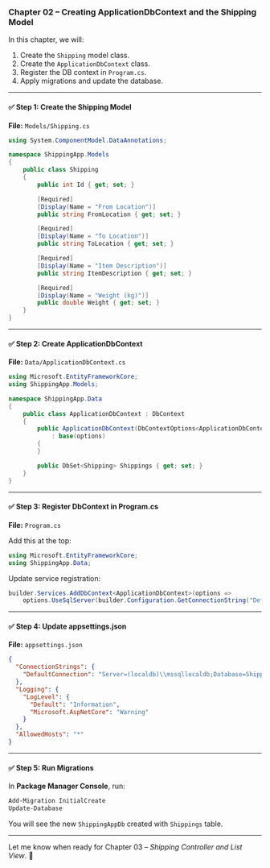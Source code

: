 ### Chapter 02 – Creating ApplicationDbContext and the Shipping Model

In this chapter, we will:
1. Create the `Shipping` model class.
2. Create the `ApplicationDbContext` class.
3. Register the DB context in `Program.cs`.
4. Apply migrations and update the database.

---

#### ✅ Step 1: Create the Shipping Model

**File:** `Models/Shipping.cs`

```csharp
using System.ComponentModel.DataAnnotations;

namespace ShippingApp.Models
{
    public class Shipping
    {
        public int Id { get; set; }

        [Required]
        [Display(Name = "From Location")]
        public string FromLocation { get; set; }

        [Required]
        [Display(Name = "To Location")]
        public string ToLocation { get; set; }

        [Required]
        [Display(Name = "Item Description")]
        public string ItemDescription { get; set; }

        [Required]
        [Display(Name = "Weight (kg)")]
        public double Weight { get; set; }
    }
}
```

---

#### ✅ Step 2: Create ApplicationDbContext

**File:** `Data/ApplicationDbContext.cs`

```csharp
using Microsoft.EntityFrameworkCore;
using ShippingApp.Models;

namespace ShippingApp.Data
{
    public class ApplicationDbContext : DbContext
    {
        public ApplicationDbContext(DbContextOptions<ApplicationDbContext> options)
            : base(options)
        {
        }

        public DbSet<Shipping> Shippings { get; set; }
    }
}
```

---

#### ✅ Step 3: Register DbContext in Program.cs

**File:** `Program.cs`

Add this at the top:
```csharp
using Microsoft.EntityFrameworkCore;
using ShippingApp.Data;
```

Update service registration:
```csharp
builder.Services.AddDbContext<ApplicationDbContext>(options =>
    options.UseSqlServer(builder.Configuration.GetConnectionString("DefaultConnection")));
```

---

#### ✅ Step 4: Update appsettings.json

**File:** `appsettings.json`

```json
{
  "ConnectionStrings": {
    "DefaultConnection": "Server=(localdb)\\mssqllocaldb;Database=ShippingAppDb;Trusted_Connection=True;MultipleActiveResultSets=true"
  },
  "Logging": {
    "LogLevel": {
      "Default": "Information",
      "Microsoft.AspNetCore": "Warning"
    }
  },
  "AllowedHosts": "*"
}
```

---

#### ✅ Step 5: Run Migrations

In **Package Manager Console**, run:

```powershell
Add-Migration InitialCreate
Update-Database
```

You will see the new `ShippingAppDb` created with `Shippings` table.

---

Let me know when ready for Chapter 03 – *Shipping Controller and List View*. 🚚
